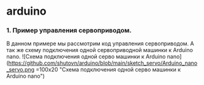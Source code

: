 # arduino

### 1. Пример управления сервоприводом.
В данном примере мы рассмотрим код управления сервоприводом.
А так же схему подключения одной сервоприводной машинки к Arduino nano.
![Схема подключения одной серво машинки к Arduino nano](https://github.com/shutovn/arduino/blob/main/sketch_servo/Arduino_nano_servo.png =100x20 "Схема подключения одной серво машинки к Arduino nano")
